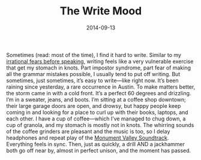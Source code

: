 ﻿---
layout: post
title: The Write Mood
date: 2014-09-13
Tags:
- inspiration
- austin
- music
- writing
--- 
Sometimes (read: most of the time), I find it hard to write. Similar to my [irrational fears before speaking](http://www.samkapila.com/journal/speaking-up), writing feels like a very vulnerable exercise that get my stomach in knots. Part impostor syndrome, part fear of making all the grammar mistakes possible, I usually tend to put off writing. But sometimes, just sometimes, it’s easy to write—like right now.
It’s been raining since yesterday, a rare occurrence in Austin. To make matters better, the storm came in with a cold front. It’s a perfect 60 degrees and drizzling. I’m in a sweater, jeans, and boots. I’m sitting at a coffee shop downtown; their large garage doors are open, and drowsy, but happy people keep coming in and looking for a place to curl up with their books, laptops, and each other. I have a cup of coffee—which I’ve managed to chug down, a cup of granola, and my stomach is mostly not in knots. The whirring sounds of the coffee grinders are pleasant and the music is too, so I delay headphones and repeat play of the [Monument Valley Soundtrack](http://www.samkapila.com/journal/monument-valley). Everything feels in sync.
Then, just as quickly, a drill AND a jackhammer both go off near by, almost in perfect unison, and the moment has passed.